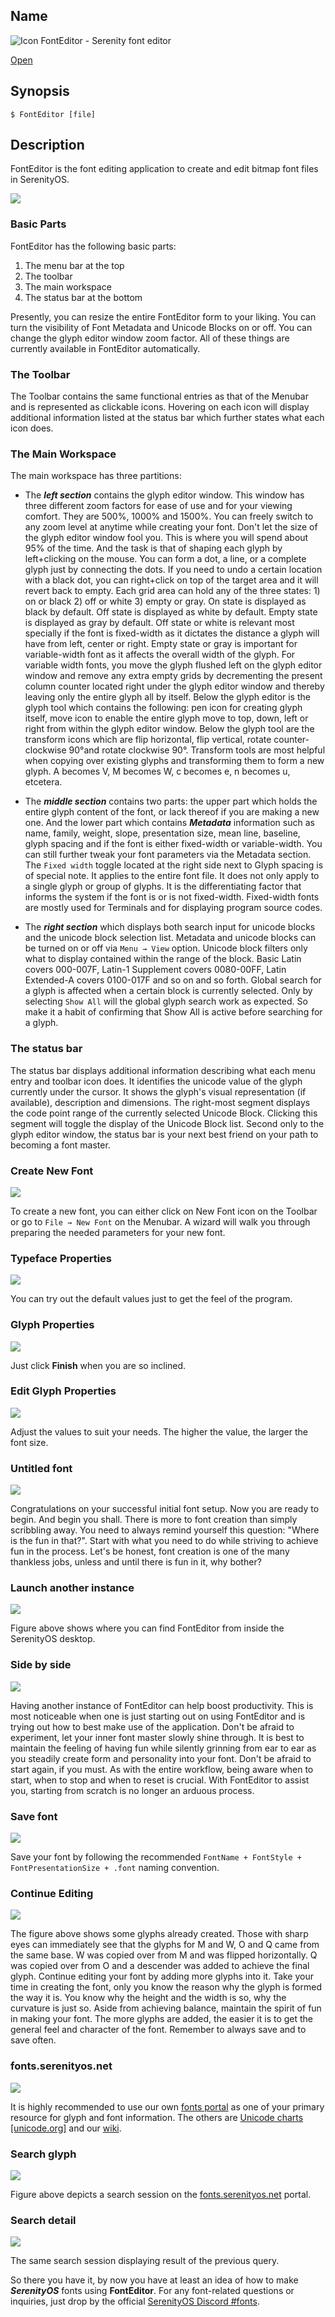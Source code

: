 ## Name

![Icon](/res/icons/16x16/app-font-editor.png) FontEditor - Serenity font editor

[Open](file:///bin/FontEditor)

## Synopsis

```**sh
$ FontEditor [file]
```

## Description

FontEditor is the font editing application to create and edit bitmap font files in SerenityOS.

![](FontEditor.png)

### Basic Parts
FontEditor has the following basic parts:
1. The menu bar at the top
2. The toolbar
3. The main workspace
4. The status bar at the bottom

Presently, you can resize the entire FontEditor form to your liking. You can turn the visibility of Font Metadata and Unicode Blocks on or off. You can change the glyph editor window zoom factor.  All of these things are currently available in FontEditor automatically.

### The Toolbar
The Toolbar contains the same functional entries as that of the Menubar and is represented as clickable icons. Hovering on each icon will display additional information listed at the status bar which further states what each icon does.

### The Main Workspace
The main workspace has three partitions:

- The ***left section*** contains the glyph editor window. This window has three different zoom factors for ease of use and for your viewing comfort. They are 500%, 1000% and 1500%. You can freely switch to any zoom level at anytime while creating your font. Don't let the size of the glyph editor window fool you. This is where you will spend about 95% of the time. And the task is that of shaping each glyph by left+clicking on the mouse. You can form a dot, a line, or a complete glyph just by connecting the dots. If you need to undo a certain location with a black dot, you can right+click on top of the target area and it will revert back to empty. Each grid area can hold any of the three states: 1) on or black 2) off or white 3) empty or gray. On state is displayed as black by default. Off state is displayed as white by default. Empty state is displayed as gray by default. Off state or white is relevant most specially if the font is fixed-width as it dictates the distance a glyph will have from left, center or right. Empty state or gray is important for variable-width font as it affects the overall width of the glyph. For variable width fonts, you move the glyph flushed left on the glyph editor window and remove any extra empty grids by decrementing the present column counter located right under the glyph editor window and thereby leaving only the entire glyph all by itself. Below the glyph editor is the glyph tool which contains the following: pen icon for creating glyph itself, move icon to enable the entire glyph move to top, down, left or right from within the glyph editor window. Below the glyph tool are the transform icons which are flip horizontal, flip vertical, rotate counter-clockwise 90°and rotate clockwise 90°. Transform tools are most helpful when copying over existing glyphs and transforming them to form a new glyph. A becomes V, M becomes W, c becomes e, n becomes u, etcetera.

- The ***middle section*** contains two parts: the upper part which holds the entire glyph content of the font, or lack thereof if you are making a new one. And the lower part which contains ***Metadata*** information such as name, family, weight, slope, presentation size, mean line, baseline, glyph spacing and if the font is either fixed-width or variable-width. You can still further tweak your font parameters via the Metadata section. The `Fixed width` toggle located at the right side next to Glyph spacing is of special note. It applies to the entire font file. It does not only apply to a single glyph or group of glyphs. It is the differentiating factor that informs the system if the font is or is not fixed-width. Fixed-width fonts are mostly used for Terminals and for displaying program source codes.

- The ***right section*** which displays both search input for unicode blocks and the unicode block selection list.
Metadata and unicode blocks can be turned on or off via `Menu → View` option. Unicode block filters only what to display contained within the range of the block. Basic Latin covers 000-007F, Latin-1 Supplement covers 0080-00FF, Latin Extended-A covers 0100-017F and so on and so forth. Global search for a glyph is affected when a certain block is currently selected. Only by selecting `Show All` will the global glyph search work as expected. So make it a habit of confirming that Show All is active before searching for a glyph.

### The status bar
The status bar displays additional information describing what each menu entry and toolbar icon does. It identifies the unicode value of the glyph currently under the cursor. It shows the glyph's visual representation (if available), description and dimensions. The right-most segment displays the code point range of the currently selected Unicode Block. Clicking this segment will toggle the display of the Unicode Block list. Second only to the glyph editor window, the status bar is your next best friend on your path to becoming a font master.


### Create New Font
![](FontEditor_New_Font.png)

To create a new font, you can either click on New Font icon on the Toolbar or go to `File → New Font` on the Menubar.
A wizard will walk you through preparing the needed parameters for your new font.

### Typeface Properties
![](FontEditor_Typeface_properties.png)

You can try out the default values just to get the feel of the program.

### Glyph Properties
![](FontEditor_Glyph_properties.png)

Just click **Finish** when you are so inclined.

### Edit Glyph Properties
![](FontEditor_Edit_Glyph_properties.png)

Adjust the values to suit your needs. The higher the value, the larger the font size.

### Untitled font
![](FontEditor_Untitled.png)

Congratulations on your successful initial font setup. Now you are ready to begin. And begin you shall. There is more to font creation than simply scribbling away. You need to always remind yourself this question: "Where is the fun in that?". Start with what you need to do while striving to achieve fun in the process. Let's be honest, font creation is one of the many thankless jobs, unless and until there is fun in it, why bother?

### Launch another instance
![](FontEditor_Launching_second_instance.png)

Figure above shows where you can find FontEditor from inside the SerenityOS desktop.


### Side by side
![](FontEditor_Twins_sidebyside.png)

Having another instance of FontEditor can help boost productivity. This is most noticeable when one is just starting out on using FontEditor and is trying out how to best make use of the application. Don't be afraid to experiment, let your inner font master slowly shine through. It is best to maintain the feeling of having fun while silently grinning from ear to ear as you steadily create form and personality into your font. Don't be afraid to start again, if you must. As with the entire workflow, being aware when to start, when to stop and when to reset is crucial. With FontEditor to assist you, starting from scratch is no longer an arduous process.

### Save font
![](FontEditor_Save_font_as.png)

Save your font by following the recommended `FontName + FontStyle + FontPresentationSize + .font` naming convention.

### Continue Editing
![](FontEditor_Continue_editing_current_font.png)

The figure above shows some glyphs already created. Those with sharp eyes can immediately see that the glyphs for M and W, O and Q came from the same base. W was copied over from M and was flipped horizontally. Q was copied over from O and a descender was added to achieve the final glyph. Continue editing your font by adding more glyphs into it. Take your time in creating the font, only you know the reason why the glyph is formed the way it is. You know why the height and the width is so, why the curvature is just so. Aside from achieving balance, maintain the spirit of fun in making your font. The more glyphs are added, the easier it is to get the general feel and character of the font. Remember to always save and to save often.

### fonts.serenityos.net
![](Fonts_SerenityOS_dot_Net.png)

It is highly recommended to use our own [fonts portal](https://fonts.serenityos.net) as one of your primary resource for glyph and font information. The others are [Unicode charts [unicode.org]](https://www.unicode.org/charts/) and our [wiki](https://wiki.serenityos.net).

### Search glyph
![](Fonts_SerenityOS_dot_Net_search_result.png)

Figure above depicts a search session on the [fonts.serenityos.net](https://fonts.serenityos.net) portal.

### Search detail
![](Fonts_SerenityOS_dot_Net_result_detail.png)

The same search session displaying result of the previous query.

So there you have it, by now you have at least an idea of how to make ***SerenityOS*** fonts using **FontEditor**. For any font-related questions or inquiries, just drop by the official [SerenityOS Discord #fonts](https://discord.com/channels/830522505605283862/927893781968191508).
